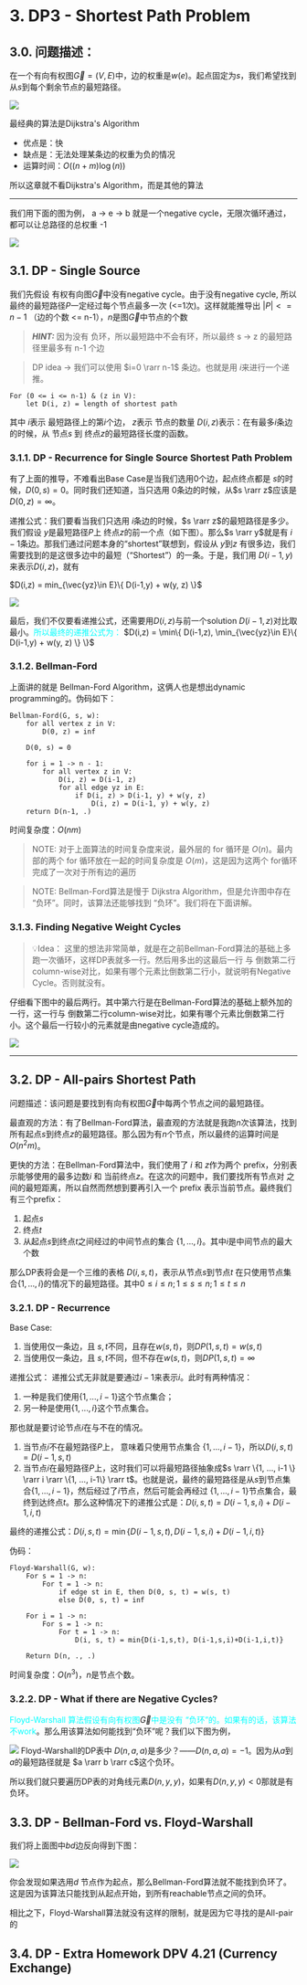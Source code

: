 
# 3. DP3 - Shortest Path Problem

## 3.0. 问题描述：

在一个有向有权图$\vec{G}=(V, E)$中，边的权重是$w(e)$。起点固定为$s$，我们希望找到从$s$到每个剩余节点的最短路径。

![](./img/dp3_problem_setup.png)

最经典的算法是Dijkstra's Algorithm
* 优点是：快
* 缺点是：无法处理某条边的权重为负的情况
* 运算时间：$O((n+m)\log(n))$

所以这章就不看Dijkstra's Algorithm，而是其他的算法

---

我们用下面的图为例， a -> e -> b 就是一个negative cycle，无限次循环通过，都可以让总路径的总权重 -1 

![](./img/dp3_negative_cycle.png)


## 3.1. DP - Single Source

我们先假设 有权有向图$\vec{G}$中没有negative cycle。由于没有negative cycle, 所以最终的最短路径$P$一定经过每个节点最多一次 (<=1次)。这样就能推导出 $|P|<= n-1$ （边的个数 <= n-1），$n$是图$\vec{G}$中节点的个数
> **_HINT:_** 因为没有 负环，所以最短路中不会有环，所以最终 s -> z 的最短路径里最多有 n-1 个边

> DP idea -> 我们可以使用 $i=0 \rarr n-1$ 条边。也就是用 $i$来进行一个递推。

```
For (0 <= i <= n-1) & (z in V):
    let D(i, z) = length of shortest path
```

其中 $i$表示 最短路径上的第$i$个边， $z$表示 节点的数量
$D(i, z)$表示：在有最多$i$条边的时候，从 节点$s$ 到 终点$z$的最短路径长度的函数。


### 3.1.1. DP - Recurrence for Single Source Shortest Path Problem

有了上面的推导，不难看出Base Case是当我们选用0个边，起点终点都是 $s$的时候，$D(0,s)=0$。同时我们还知道，当只选用 0条边的时候，从$s \rarr z$应该是$D(0, z)=\infty$。

递推公式：我们要看当我们只选用 $i$条边的时候，$s \rarr z$的最短路径是多少。我们假设 $y$是最短路径$P$上 终点$z$的前一个点（如下图）。那么$s \rarr y$就是有 $i-1$条边。那我们通过问题本身的“shortest”联想到，假设从 $y$到$z$ 有很多边，我们需要找到的是这很多边中的最短（“Shortest”）的一条。于是，我们用 $D(i-1,y)$ 来表示$D(i,z)$，就有

$D(i,z) = min_{\vec{yz}\in E}\{ D(i-1,y) + w(y, z) \}$


![](./img/dp3_recurrence.png)

最后，我们不仅要看递推公式，还需要用$D(i,z)$与前一个solution $D(i-1,z)$对比取最小。<span style="color: cyan">所以最终的递推公式为：</span>
$D(i,z) = \min\{ D(i-1,z), \min_{\vec{yz}\in E}\{ D(i-1,y) + w(y, z) \} \}$

### 3.1.2. Bellman-Ford
上面讲的就是 Bellman-Ford Algorithm，这俩人也是想出dynamic programming的。伪码如下：
```
Bellman-Ford(G, s, w):
    for all vertex z in V:
        D(0, z) = inf
    
    D(0, s) = 0

    for i = 1 -> n - 1:
        for all vertex z in V:
            D(i, z) = D(i-1, z)
            for all edge yz in E:
                if D(i, z) > D(i-1, y) + w(y, z)
                    D(i, z) = D(i-1, y) + w(y, z)
    return D(n-1, .)
```

时间复杂度：$O(nm)$
 > NOTE: 对于上面算法的时间复杂度来说，最外层的 for 循环是 $O(n)$。最内部的两个 for 循环放在一起的时间复杂度是 $O(m)$，这是因为这两个 for循环 完成了一次对于所有边的遍历

> NOTE: Bellman-Ford算法是慢于 Dijkstra Algorithm，但是允许图中存在 “负环”。同时，该算法还能够找到 “负环”。我们将在下面讲解。

### 3.1.3. Finding Negative Weight Cycles

> 💡Idea： 这里的想法非常简单，就是在之前Bellman-Ford算法的基础上多跑一次循环，这样DP表就多一行。然后用多出的这最后一行 与 倒数第二行column-wise对比，如果有哪个元素比倒数第二行小，就说明有Negative Cycle。否则就没有。

仔细看下图中的最后两行。其中第六行是在Bellman-Ford算法的基础上额外加的一行，这一行与 倒数第二行column-wise对比，如果有哪个元素比倒数第二行小。这个最后一行较小的元素就是由negative cycle造成的。

![](./img/dp3_find_negative_cycle.png)

---

## 3.2. DP - All-pairs Shortest Path

问题描述：该问题是要找到有向有权图$\vec{G}$中每两个节点之间的最短路径。

最直观的方法：有了Bellman-Ford算法，最直观的方法就是我跑$n$次该算法，找到所有起点$s$到终点$z$的最短路径。那么因为有$n$个节点，所以最终的运算时间是$O(n^2m)$。

更快的方法：在Bellman-Ford算法中，我们使用了 $i$ 和 $z$作为两个 prefix，分别表示能够使用的最多边数$i$ 和 当前终点$z$。在这次的问题中，我们要找所有节点对 之间的最短距离，所以自然而然想到要再引入一个 prefix 表示当前节点。最终我们有三个prefix：

1. 起点$s$
2. 终点$t$
3. 从起点$s$到终点$t$之间经过的中间节点的集合 $\{1, ..., i\}$。其中$i$是中间节点的最大个数

那么DP表将会是一个三维的表格 $D(i, s, t)$，表示从节点$s$到节点$t$ 在只使用节点集合$\{1, ..., i\}$的情况下的最短路径。其中$0 \leq i \leq n; 1 \leq s \leq n; 1 \leq t \leq n$

### 3.2.1. DP - Recurrence

Base Case: 
1. 当使用仅一条边，且 $s, t$不同，且存在$w(s,t)$，则$DP(1, s, t) = w(s, t)$
2. 当使用仅一条边，且 $s, t$不同，但不存在$w(s,t)$，则$DP(1, s, t) = \infty$

递推公式：
递推公式无非就是要通过$i-1$来表示$i$。此时有两种情况：
1. 一种是我们使用$\{1, ..., i-1\}$这个节点集合；
2. 另一种是使用$\{1, ..., i\}$这个节点集合。

那也就是要讨论节点$i$在与不在的情况。
1. 当节点$i$不在最短路径$P$上， 意味着只使用节点集合 $\{1, ..., i-1\}$，所以$D(i,s,t)=D(i-1, s, t)$
2. 当节点$i$在最短路径$P$上，这时我们可以将最短路径抽象成$s \rarr \{1, ..., i-1 \} \rarr i \rarr \{1, ..., i-1\} \rarr t$。也就是说，最终的最短路径是从$s$到节点集合$\{1, ..., i-1 \}$，然后经过了$i$节点，然后可能会再经过 $\{1, ..., i-1 \}$节点集合，最终到达终点$t$。那么这种情况下的递推公式是：$D(i, s, t) = D(i-1, s, i) + D(i-1, i, t)$

最终的递推公式：$D(i, s,t)=\min\{D(i-1,s,t), D(i-1,s,i)+D(i-1,i,t)\}$

伪码：
```
Floyd-Warshall(G, w):
    For s = 1 -> n:
        For t = 1 -> n:
            if edge st in E, then D(0, s, t) = w(s, t)
            else D(0, s, t) = inf
    
    For i = 1 -> n:
        For s = 1 -> n:
            For t = 1 -> n:
                D(i, s, t) = min{D(i-1,s,t), D(i-1,s,i)+D(i-1,i,t)}
    
    Return D(n, ., .)
```
时间复杂度：$O(n^3)$，$n$是节点个数。

### 3.2.2. DP - What if there are Negative Cycles?

<span style="color:cyan">Floyd-Warshall 算法假设有向有权图</span>$\vec{G}$<span style="color:cyan">中是没有 “负环”的。如果有的话，该算法不work</span>。那么用该算法如何能找到“负环”呢？我们以下图为例，

![](./img/dp3_floyd_warshall_negative_cycle.png)
Floyd-Warshall的DP表中 $D(n,a,a)$是多少？——$D(n,a,a)=-1$。因为从$a$到$a$的最短路径就是 $a \rarr b \rarr c$这个负环。

所以我们就只要遍历DP表的对角线元素$D(n, y, y)$，如果有$D(n, y, y)<0$那就是有负环。


## 3.3. DP - Bellman-Ford vs. Floyd-Warshall

我们将上面图中$bd$边反向得到下图：

![](./img/dp3_bellman_vs_floyd.png)

你会发现如果选用$d$ 节点作为起点，那么Bellman-Ford算法就不能找到负环了。这是因为该算法只能找到从起点开始，到所有reachable节点之间的负环。

相比之下，Floyd-Warshall算法就没有这样的限制，就是因为它寻找的是All-pair的


## 3.4. DP - Extra Homework DPV 4.21 (Currency Exchange)

































